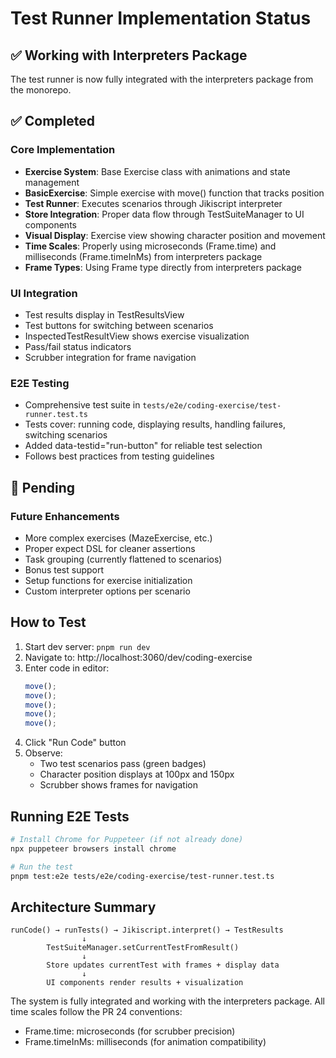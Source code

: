 # Test Runner Implementation Status

## ✅ Working with Interpreters Package

The test runner is now fully integrated with the interpreters package from the monorepo.

## ✅ Completed

### Core Implementation

- **Exercise System**: Base Exercise class with animations and state management
- **BasicExercise**: Simple exercise with move() function that tracks position
- **Test Runner**: Executes scenarios through Jikiscript interpreter
- **Store Integration**: Proper data flow through TestSuiteManager to UI components
- **Visual Display**: Exercise view showing character position and movement
- **Time Scales**: Properly using microseconds (Frame.time) and milliseconds (Frame.timeInMs) from interpreters package
- **Frame Types**: Using Frame type directly from interpreters package

### UI Integration

- Test results display in TestResultsView
- Test buttons for switching between scenarios
- InspectedTestResultView shows exercise visualization
- Pass/fail status indicators
- Scrubber integration for frame navigation

### E2E Testing

- Comprehensive test suite in `tests/e2e/coding-exercise/test-runner.test.ts`
- Tests cover: running code, displaying results, handling failures, switching scenarios
- Added data-testid="run-button" for reliable test selection
- Follows best practices from testing guidelines

## 🔧 Pending

### Future Enhancements

- More complex exercises (MazeExercise, etc.)
- Proper expect DSL for cleaner assertions
- Task grouping (currently flattened to scenarios)
- Bonus test support
- Setup functions for exercise initialization
- Custom interpreter options per scenario

## How to Test

1. Start dev server: `pnpm run dev`
2. Navigate to: http://localhost:3060/dev/coding-exercise
3. Enter code in editor:
   ```javascript
   move();
   move();
   move();
   move();
   move();
   ```
4. Click "Run Code" button
5. Observe:
   - Two test scenarios pass (green badges)
   - Character position displays at 100px and 150px
   - Scrubber shows frames for navigation

## Running E2E Tests

```bash
# Install Chrome for Puppeteer (if not already done)
npx puppeteer browsers install chrome

# Run the test
pnpm test:e2e tests/e2e/coding-exercise/test-runner.test.ts
```

## Architecture Summary

```
runCode() → runTests() → Jikiscript.interpret() → TestResults
                ↓
        TestSuiteManager.setCurrentTestFromResult()
                ↓
        Store updates currentTest with frames + display data
                ↓
        UI components render results + visualization
```

The system is fully integrated and working with the interpreters package. All time scales follow the PR 24 conventions:

- Frame.time: microseconds (for scrubber precision)
- Frame.timeInMs: milliseconds (for animation compatibility)
